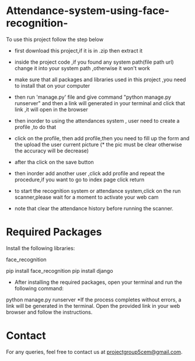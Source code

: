 # Attendance-system-using-face-recognition-

To use this project follow the step below

* first download this project,if it is in .zip then extract it
* inside the project code ,if you found any system path(file path url) change it into your system path ,otherwise it won't work
* make sure that all packages and libraries used in this project ,you need to install that on your computer 
* then run 'manage.py' file and give command "python manage.py runserver" and then a link will generated in your terminal and click that link ,it will open in the browser 
* then inorder to using the attendances system , user need to create a profile ,to do that
* click on the profile, then add profile,then you need to fill up the form and the upload the user current picture (* the pic must be clear otherwise the accuracy will be decrease)
* after tha click on the save button
* then inorder add another user ,click add profile and repeat the procedure,if you want to go to index page click return 

* to start the recognition system or attendance system,click on the run scanner,please wait for a moment to activate your web cam
* note that clear the attendance history before running the scanner.

# Required Packages
Install the following libraries:

face_recognition

pip install face_recognition
pip install django

* After installing the required packages, open your terminal and run the following command:


python manage.py runserver
*If the process completes without errors, a link will be generated in the terminal. Open the provided link in your web browser and follow the instructions.

# Contact
For any queries, feel free to contact us at projectgroup5cem@gmail.com.



